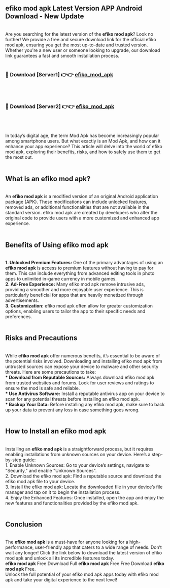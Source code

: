 ## efiko mod apk Latest Version APP Android Download - New Update
<br>
Are you searching for the latest version of the <strong>efiko mod apk</strong>? Look no further! We provide a free and secure download link for the official efiko mod apk, ensuring you get the most up-to-date and trusted version. Whether you're a new user or someone looking to upgrade, our download link guarantees a fast and smooth installation process.
<br>
<br>
<h3>🔴 Download [Server1] 👉👉 <a href="https://modyolo.store/efiko+mod+apk">efiko_mod_apk</a></h3><br>
<br>
<h3>🔴 Download [Server2] 👉👉 <a href="https://modyolo.store/efiko+mod+apk">efiko_mod_apk</a></h3><br>
<br>
<br>
In today’s digital age, the term Mod Apk has become increasingly popular among smartphone users. But what exactly is an Mod Apk, and how can it enhance your app experience? This article will delve into the world of efiko mod apk, exploring their benefits, risks, and how to safely use them to get the most out.
<br>
<br>
<h2>What is an efiko mod apk?</h2>
<br>
An <strong>efiko mod apk</strong> is a modified version of an original Android application package (APK). These modifications can include unlocked features, removed ads, or additional functionalities that are not available in the standard version. efiko mod apk are created by developers who alter the original code to provide users with a more customized and enhanced app experience.
<br>
<br>
<h2>Benefits of Using efiko mod apk</h2>
<br>
<strong> 1. Unlocked Premium Features:</strong> One of the primary advantages of using an <strong>efiko mod apk</strong> is access to premium features without having to pay for them. This can include everything from advanced editing tools in photo apps to unlimited in-game currency in mobile games.
<br>
<strong> 2. Ad-Free Experience:</strong> Many efiko mod apk remove intrusive ads, providing a smoother and more enjoyable user experience. This is particularly beneficial for apps that are heavily monetized through advertisements.
<br>
<strong> 3. Customization:</strong> efiko mod apk often allow for greater customization options, enabling users to tailor the app to their specific needs and preferences.
<br>
<br>
<h2>Risks and Precautions</h2>
<br>
While <strong>efiko mod apk</strong> offer numerous benefits, it’s essential to be aware of the potential risks involved. Downloading and installing efiko mod apk from untrusted sources can expose your device to malware and other security threats. Here are some precautions to take:
<br>
<strong> * Download from Reputable Sources:</strong> Always download efiko mod apk from trusted websites and forums. Look for user reviews and ratings to ensure the mod is safe and reliable.
<br>
<strong> * Use Antivirus Software:</strong> Install a reputable antivirus app on your device to scan for any potential threats before installing an efiko mod apk.
<br>
<strong> * Backup Your Data:</strong> Before installing any efiko mod apk, make sure to back up your data to prevent any loss in case something goes wrong.
<br>
<br>
<h2>How to Install an efiko mod apk</h2>
<br>
Installing an <strong>efiko mod apk</strong> is a straightforward process, but it requires enabling installations from unknown sources on your device. Here’s a step-by-step guide:
<br>
 1. Enable Unknown Sources: Go to your device’s settings, navigate to "Security," and enable "Unknown Sources".
<br>
 2. Download the efiko mod apk: Find a reputable source and download the efiko mod apk file to your device.
<br>
 3. Install the efiko mod apk: Locate the downloaded file in your device’s file manager and tap on it to begin the installation process.
<br>
 4. Enjoy the Enhanced Features: Once installed, open the app and enjoy the new features and functionalities provided by the efiko mod apk.
<br>
<br>
<h2><strong>Conclusion</strong></h2>
<br>
The <strong>efiko mod apk</strong> is a must-have for anyone looking for a high-performance, user-friendly app that caters to a wide range of needs. Don’t wait any longer! Click the link below to download the latest version of efiko mod apk and unlock all its incredible features today.
<br>
<strong>efiko mod apk</strong> Free Download Full <strong>efiko mod apk</strong> Free Free Download <strong>efiko mod apk</strong> Free.
<br>
Unlock the full potential of your efiko mod apk apps today with efiko mod apk and take your digital experience to the next level!